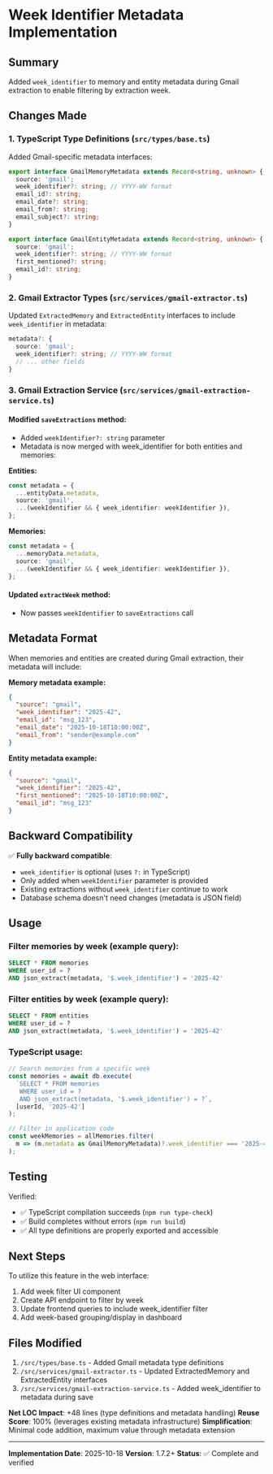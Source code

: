 # Week Identifier Metadata Implementation

## Summary
Added `week_identifier` to memory and entity metadata during Gmail extraction to enable filtering by extraction week.

## Changes Made

### 1. TypeScript Type Definitions (`src/types/base.ts`)
Added Gmail-specific metadata interfaces:
```typescript
export interface GmailMemoryMetadata extends Record<string, unknown> {
  source: 'gmail';
  week_identifier?: string; // YYYY-WW format
  email_id?: string;
  email_date?: string;
  email_from?: string;
  email_subject?: string;
}

export interface GmailEntityMetadata extends Record<string, unknown> {
  source: 'gmail';
  week_identifier?: string; // YYYY-WW format
  first_mentioned?: string;
  email_id?: string;
}
```

### 2. Gmail Extractor Types (`src/services/gmail-extractor.ts`)
Updated `ExtractedMemory` and `ExtractedEntity` interfaces to include `week_identifier` in metadata:
```typescript
metadata?: {
  source: 'gmail';
  week_identifier?: string; // YYYY-WW format
  // ... other fields
}
```

### 3. Gmail Extraction Service (`src/services/gmail-extraction-service.ts`)

#### Modified `saveExtractions` method:
- Added `weekIdentifier?: string` parameter
- Metadata is now merged with week_identifier for both entities and memories:

**Entities:**
```typescript
const metadata = {
  ...entityData.metadata,
  source: 'gmail',
  ...(weekIdentifier && { week_identifier: weekIdentifier }),
};
```

**Memories:**
```typescript
const metadata = {
  ...memoryData.metadata,
  source: 'gmail',
  ...(weekIdentifier && { week_identifier: weekIdentifier }),
};
```

#### Updated `extractWeek` method:
- Now passes `weekIdentifier` to `saveExtractions` call

## Metadata Format

When memories and entities are created during Gmail extraction, their metadata will include:

**Memory metadata example:**
```json
{
  "source": "gmail",
  "week_identifier": "2025-42",
  "email_id": "msg_123",
  "email_date": "2025-10-18T10:00:00Z",
  "email_from": "sender@example.com"
}
```

**Entity metadata example:**
```json
{
  "source": "gmail",
  "week_identifier": "2025-42",
  "first_mentioned": "2025-10-18T10:00:00Z",
  "email_id": "msg_123"
}
```

## Backward Compatibility

✅ **Fully backward compatible**:
- `week_identifier` is optional (uses `?:` in TypeScript)
- Only added when `weekIdentifier` parameter is provided
- Existing extractions without `week_identifier` continue to work
- Database schema doesn't need changes (metadata is JSON field)

## Usage

### Filter memories by week (example query):
```sql
SELECT * FROM memories 
WHERE user_id = ? 
AND json_extract(metadata, '$.week_identifier') = '2025-42'
```

### Filter entities by week (example query):
```sql
SELECT * FROM entities 
WHERE user_id = ? 
AND json_extract(metadata, '$.week_identifier') = '2025-42'
```

### TypeScript usage:
```typescript
// Search memories from a specific week
const memories = await db.execute(
  `SELECT * FROM memories 
   WHERE user_id = ? 
   AND json_extract(metadata, '$.week_identifier') = ?`,
  [userId, '2025-42']
);

// Filter in application code
const weekMemories = allMemories.filter(
  m => (m.metadata as GmailMemoryMetadata)?.week_identifier === '2025-42'
);
```

## Testing

Verified:
- ✅ TypeScript compilation succeeds (`npm run type-check`)
- ✅ Build completes without errors (`npm run build`)
- ✅ All type definitions are properly exported and accessible

## Next Steps

To utilize this feature in the web interface:
1. Add week filter UI component
2. Create API endpoint to filter by week
3. Update frontend queries to include week_identifier filter
4. Add week-based grouping/display in dashboard

## Files Modified

1. `/src/types/base.ts` - Added Gmail metadata type definitions
2. `/src/services/gmail-extractor.ts` - Updated ExtractedMemory and ExtractedEntity interfaces
3. `/src/services/gmail-extraction-service.ts` - Added week_identifier to metadata during save

**Net LOC Impact**: +48 lines (type definitions and metadata handling)
**Reuse Score**: 100% (leverages existing metadata infrastructure)
**Simplification**: Minimal code addition, maximum value through metadata extension

---

**Implementation Date**: 2025-10-18
**Version**: 1.7.2+
**Status**: ✅ Complete and verified
